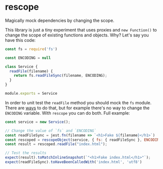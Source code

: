 # rescope

Magically mock dependencies by changing the scope.

This library is just a tiny experiment that uses proxies and `new Function()` to change the scope of existing functions and objects. Why? Let's say you have this code:

```javascript
const fs = require('fs')

const ENCODING = null

class Service {
  readFile(filename) {
    return fs.readFileSync(filename, ENCODING);
  }
}

module.exports = Service
```

In order to unit test the `readFile` method you should mock the `fs` module. There are [ways](https://jestjs.io/docs/en/mock-functions#mock-implementations) to do that, but for example there's no way to change the `ENCODING` variable. With `rescope` you can do both. Full example:

```javascript
const service = new Service();

// Change the value of `fs` and `ENCODING`
const readFileSync = jest.fn(filename => `<h1>Fake ${filename}</h1>`)
const rescoped = rescopeObject(service, { fs: { readFileSync }, ENCODING: 'utf8' });
const result = rescoped.readFile("index.html");

// Test the results
expect(result).toMatchInlineSnapshot(`"<h1>Fake index.html</h1>"`);
expect(readFileSync).toHaveBeenCalledWith('index.html', 'utf8')
```
